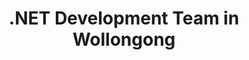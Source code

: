 ---
title: .NET Development Team in Wollongong
permalink: /landings/locations/wollongong/developer/-net
technology: .NET
location: Wollongong
---